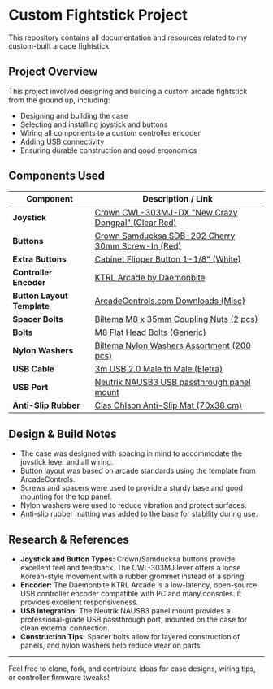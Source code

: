 # Custom Fightstick Project

This repository contains all documentation and resources related to my custom-built arcade fightstick.

## Project Overview

This project involved designing and building a custom arcade fightstick from the ground up, including:

- Designing and building the case
- Selecting and installing joystick and buttons
- Wiring all components to a custom controller encoder
- Adding USB connectivity
- Ensuring durable construction and good ergonomics

## Components Used

| Component              | Description / Link |
|------------------------|--------------------|
| **Joystick**           | [Crown CWL-303MJ-DX "New Crazy Dongpal" (Clear Red)](https://paradisearcadeshop.com/collections/joysticks/products/crown-cwl-303mj-dx-new-crazy-dongpal-lever-clear-red) |
| **Buttons**            | [Crown Samducksa SDB-202 Cherry 30mm Screw-In (Red)](https://paradisearcadeshop.com/products/crown-samducksa-sdb-202-cherry-30-mm-screw-in-button-red) |
| **Extra Buttons**      | [Cabinet Flipper Button 1-1/8" (White)](https://paradisearcadeshop.com/products/cabinet-flipper-button-1-18-white) |
| **Controller Encoder** | [KTRL Arcade by Daemonbite](https://www.daemonbite.com/product/ktrl-arcade/) |
| **Button Layout Template** | [ArcadeControls.com Downloads (Misc)](https://arcadecontrols.com/arcade_downloads.shtml#Miscellaneous) |
| **Spacer Bolts**       | [Biltema M8 x 35mm Coupling Nuts (2 pcs)](https://www.biltema.no/bygg/festeelementer/muttere/skjotemutter-m8-x-35-mm-elforsinket-2-stk-2000061118) |
| **Bolts**              | M8 Flat Head Bolts (Generic) |
| **Nylon Washers**      | [Biltema Nylon Washers Assortment (200 pcs)](https://www.biltema.no/bil---mc/verkstedsutstyr/festeelementer/brikker/fiber--og-nylonskiver-200-stk-2000033227) |
| **USB Cable**          | [3m USB 2.0 Male to Male (Eletra)](https://www.power.no/mobil-og-foto/ladere-og-kabler/usb-ladekabel/eletra-usb-20-am-3m-kabel-svart/p-1251714/store) |
| **USB Port**           | [Neutrik NAUSB3 USB passthrough panel mount](https://www.neutrik.com/en/product/nausb3) |
| **Anti-Slip Rubber**   | [Clas Ohlson Anti-Slip Mat (70x38 cm)](https://www.clasohlson.com/no/Antisklimatte-70-x-38-cm/p/34-2786-1) |

## Design & Build Notes

- The case was designed with spacing in mind to accommodate the joystick lever and all wiring.
- Button layout was based on arcade standards using the template from ArcadeControls.
- Screws and spacers were used to provide a sturdy base and good mounting for the top panel.
- Nylon washers were used to reduce vibration and protect surfaces.
- Anti-slip rubber matting was added to the base for stability during use.

## Research & References

- **Joystick and Button Types:** Crown/Samducksa buttons provide excellent feel and feedback. The CWL-303MJ lever offers a loose Korean-style movement with a rubber grommet instead of a spring.
- **Encoder:** The Daemonbite KTRL Arcade is a low-latency, open-source USB controller encoder compatible with PC and many consoles. It provides excellent responsiveness.
- **USB Integration:** The Neutrik NAUSB3 panel mount provides a professional-grade USB passthrough port, mounted on the case for clean external connection.
- **Construction Tips:** Spacer bolts allow for layered construction of panels, and nylon washers help reduce wear on parts.

---

Feel free to clone, fork, and contribute ideas for case designs, wiring tips, or controller firmware tweaks!

